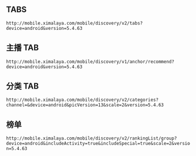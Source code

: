 ## TABS
`http://mobile.ximalaya.com/mobile/discovery/v2/tabs?device=android&version=5.4.63`

## 主播 TAB
`http://mobile.ximalaya.com/mobile/discovery/v1/anchor/recommend?device=android&version=5.4.63`

## 分类 TAB
`http://mobile.ximalaya.com/mobile/discovery/v2/categories?channel=&device=android&picVersion=13&scale=2&version=5.4.63`

## 榜单
`http://mobile.ximalaya.com/mobile/discovery/v2/rankingList/group?device=android&includeActivity=true&includeSpecial=true&scale=2&version=5.4.63`